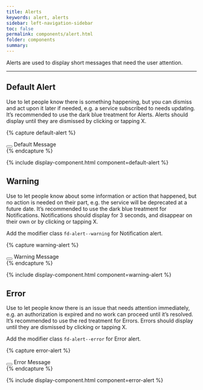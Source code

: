 ```yaml
---
title: Alerts
keywords: alert, alerts
sidebar: left-navigation-sidebar
toc: false
permalink: components/alert.html
folder: components
summary:
---
```


Alerts are used to display short messages that need the user attention.

<hr>

## Default Alert
Use to let people know there is something happening, but you can dismiss and act upon it later if needed, e.g. a service subscribed to needs updating. It’s recommended to use the dark blue treatment for Alerts. Alerts should display until they are dismissed by clicking or tapping X.

{% capture default-alert %}
<div class="fd-alert" role="alert" id="defautl-alert">
    <button class="fd-alert__close" aria-controls="defautl-alert">
        <span class="fd-icon fd-icon--close" role="presentation"></span>
    </button>
    Default Message
</div>
{% endcapture %}

{% include display-component.html component=default-alert %}

## Warning
Use to let people know about some information or action that happened, but no action is needed on their part, e.g. the service will be deprecated at a future date. It’s recommended to use the dark blue treatment for Notifications. Notifications should display for 3 seconds, and disappear on their own or by clicking or tapping X.

Add the modifier class `fd-alert--warning` for Notification alert.

{% capture warning-alert %}
<div class="fd-alert fd-alert--warning" role="alert" id="warning-alert">
    <button class="fd-alert__close" aria-controls="warning-alert">
        <span class="fd-icon fd-icon--close" role="presentation"></span>
    </button>
    Warning Message
</div>
{% endcapture %}

{% include display-component.html component=warning-alert %}

## Error
Use to let people know there is an issue that needs attention immediately, e.g. an authorization is expired and no work can proceed until it’s resolved. It’s recommended to use the red treatment for Errors. Errors should display until they are dismissed by clicking or tapping X.

Add the modifier class `fd-alert--error` for Error alert.

{% capture error-alert %}
<div class="fd-alert fd-alert--error" role="alert" id="error-alert">
    <button class="fd-alert__close" aria-controls="error-alert">
        <span class="fd-icon fd-icon--close" role="presentation"></span>
    </button>
    Error Message
</div>
{% endcapture %}

{% include display-component.html component=error-alert %}
